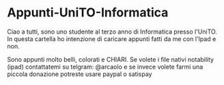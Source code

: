 # Appunti-UniTO-Informatica
Ciao a tutti,
sono uno studente al terzo anno di Informatica presso l'UniTO.
In questa cartella ho intenzione di caricare appunti fatti da me con l'Ipad e non.

Sono appunti molto belli, colorati e CHIARI.
Se volete i file nativi notability (ipad) contattatemi su telgram: @arcaolo
e se invece volete farmi una piccola donazione potreste usare paypal o satispay
